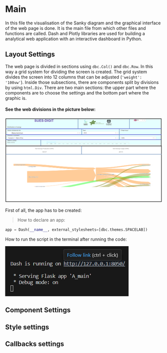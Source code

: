 # Main 

In this file the visualisation of the Sanky diagram and the graphical interface of the web page is done. It is the main file from which other files and functions are called. 
Dash and Plotly libraries are used for building a analytical web application with an interactive dashboard in Python.

## Layout Settings

The web page is divided in sections using `dbc.Col()` and `dbc.Row`. In this way a grid system for dividing the screen is created. The grid system divides the screen into 12 columns that can be adjusted (`'weight': '100vw'`). Inside those subsections, there are components split by divisions by using `html.Div`. 
There are two main sections: the upper part where the components are to choose the settings and the bottom part where the graphic is.

#### See the web divisions in the picture below: 
![](https://github.com/ClaudiaAda/SUES-Digit-Organised/blob/dc53b8f1cefbc940fb2611fcc3a23edf835d9a92/Documentation/images/divisions.png)

First of all, the app has to be created:
> How to declare an app:
```python
app = Dash(__name__, external_stylesheets=[dbc.themes.SPACELAB])
```
How to run the script in the terminal after running the code:

![](https://github.com/ClaudiaAda/SUES-Digit-Organised/blob/3320bff8b989841c40aa48432878c611ab2cf790/Documentation/images/runScript.png)


## Component Settings
## Style settings
## Callbacks settings 

